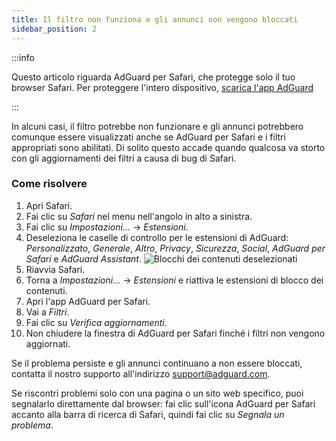```yaml
---
title: Il filtro non funziona e gli annunci non vengono bloccati
sidebar_position: 2
---
```


:::info

Questo articolo riguarda AdGuard per Safari, che protegge solo il tuo browser Safari. Per proteggere l'intero dispositivo, [scarica l'app AdGuard](https://agrd.io/download-kb-adblock)

:::

In alcuni casi, il filtro potrebbe non funzionare e gli annunci potrebbero comunque essere visualizzati anche se AdGuard per Safari e i filtri appropriati sono abilitati. Di solito questo accade quando qualcosa va storto con gli aggiornamenti dei filtri a causa di bug di Safari.

### Come risolvere

1. Apri Safari.
2. Fai clic su _Safari_ nel menu nell'angolo in alto a sinistra.
3. Fai clic su _Impostazioni…_ → _Estensioni_.
4. Deseleziona le caselle di controllo per le estensioni di AdGuard: _Personalizzato_, _Generale_, _Altro_, _Privacy_, _Sicurezza_, _Social_, _AdGuard per Safari_ e _AdGuard Assistant_.
 ![Blocchi dei contenuti deselezionati](https://cdn.adtidy.org/content/Kb/ad_blocker/safari/adg-safari-unchecked-cbs.png)
5. Riavvia Safari.
6. Torna a _Impostazioni..._ → _Estensioni_ e riattiva le estensioni di blocco dei contenuti.
7. Apri l'app AdGuard per Safari.
8. Vai a _Filtri_.
9. Fai clic su _Verifica aggiornamenti_.
10. Non chiudere la finestra di AdGuard per Safari finché i filtri non vengono aggiornati.

Se il problema persiste e gli annunci continuano a non essere bloccati, contatta il nostro supporto all'indirizzo support@adguard.com.

Se riscontri problemi solo con una pagina o un sito web specifico, puoi segnalarlo direttamente dal browser: fai clic sull'icona AdGuard per Safari accanto alla barra di ricerca di Safari, quindi fai clic su _Segnala un problema_.

